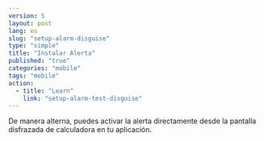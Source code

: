 ```yaml
---
version: 5
layout: post
lang: es
slug: "setup-alarm-disguise"
type: "simple"
title: "Instalar Alerta"
published: "true"
categories: "mobile"
tags: "mobile"
action: 
  - title: "Learn"
    link: "setup-alarm-test-disguise"
---
```


De manera alterna, puedes activar la alerta directamente desde la pantalla disfrazada de calculadora en tu aplicación. 
